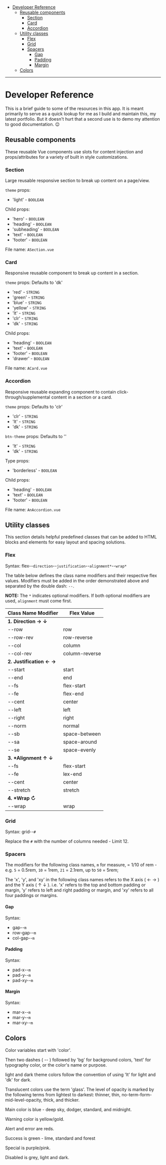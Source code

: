 
- [Developer Reference](#developer-reference)
  - [Reusable components](#reusable-components)
    - [Section](#section)
    - [Card](#card)
    - [Accordion](#accordion)
  - [Utility classes](#utility-classes)
    - [Flex](#flex)
    - [Grid](#grid)
    - [Spacers](#spacers)
      - [Gap](#gap)
      - [Padding](#padding)
      - [Margin](#margin)
  - [Colors](#colors)

---

# Developer Reference

This is a brief guide to some of the resources in this app. It is meant primarily to serve as a quick lookup for me as I build and maintain this, my latest portfolio. But it doesn't hurt that a second use is to demo my attention to good documentation. 😉

## Reusable components
These reusable Vue components use slots for content injection and props/attributes for a variety of built in style customizations.

### Section
Large reusable responsive section to break up content on a page/view.

`theme` props: 
* 'light' - `BOOLEAN`

Child props: 
* 'hero' - `BOOLEAN`
* 'heading' - `BOOLEAN`
* 'subheading' - `BOOLEAN`
* 'text' - `BOOLEAN`
* 'footer' - `BOOLEAN`

File name: `ASection.vue`

### Card
Responsive reusable component to break up content in a section.

`theme` props:
Defaults to 'dk'
* 'red' - `STRING`
* 'green' - `STRING`
* 'blue' - `STRING`
* 'yellow' - `STRING`
* 'lt' - `STRING`
* 'clr' - `STRING`
* 'dk' - `STRING`

Child props: 
* 'heading' - `BOOLEAN`
* 'text' - `BOOLEAN`
* 'footer' - `BOOLEAN`
* 'drawer' - `BOOLEAN`

File name: `ACard.vue`

### Accordion
Responsive reusable expanding component to contain click-through/supplemental content in a section or a card.

`theme` props:
Defaults to 'clr'
* 'clr' - `STRING`
* 'lt' - `STRING`
* 'dk' - `STRING`

`btn-theme` props:
Defaults to ''
* 'lt' - `STRING`
* 'dk' - `STRING`

Type props:
* 'borderless' - `BOOLEAN`

Child props: 
* 'heading' - `BOOLEAN`
* 'text' - `BOOLEAN`
* 'footer' - `BOOLEAN`

File name: `AnAccordion.vue`

## Utility classes

This section details helpful predefined classes that can be added to HTML blocks and elements for easy layout and spacing solutions.

### Flex
Syntax: flex--`direction`--`justification`--`alignment*`--`wrap*`

The table below defines the class name modifiers and their respective flex values. Modifiers must be added in the order demonstrated above and separated by the double dash: `--`. 

**NOTE:** The `*` indicates optional modifiers. If both optional modifiers are used, `alignment` must come first.


| **Class Name Modifier**  | **Flex Value**  |
|---|---|
| **1. Direction → ↓** |
| --row  | row  |
| --row-rev  | row-reverse  |
| --col  | column  |
| --col-rev  | column-reverse  |
| **2. Justification ← →** |
| --start  | start  |
| --end  | end  |
| --fs  | flex-start  |
| --fe  | flex-end  |
| --cent  | center  |
| --left  | left  |
| --right  | right  |
| --norm  | normal  |
| --sb  | space-between  |
| --sa  | space-around  |
| --se  | space-evenly  |
| **3. \*Alignment ↑ ↓** |
| --fs  | flex-start  |
| --fe  | lex-end  |
| --cent  | center  |
| --stretch  | stretch  |
| **4. \*Wrap ↻** |
| --wrap  | wrap  |

### Grid
Syntax: grid--`#`

Replace the `#` with the number of columns needed - Limit 12.

### Spacers
The modifiers for the following class names, `m` for measure, = 1/10 of rem - e.g. `5` = 0.5rem, `10` = 1rem, `21` = 2.1rem, up to `50` = 5rem;

The 'x', 'y', and 'xy' in the following class names refers to the X axis ( ← → ) and the Y axis ( ↑ ↓ ). i.e. 'x' refers to the top and bottom padding or margin, 'y' refers to left and right padding or margin, and 'xy' refers to all four paddings or margins. 

#### Gap
Syntax: 
* gap--`m`
* row-gap--`m`
* col-gap--`m`

#### Padding
Syntax: 
* pad-x--`m`
* pad-y--`m`
* pad-xy--`m`

#### Margin
Syntax: 
* mar-x--`m`
* mar-y--`m`
* mar-xy--`m`

## Colors

Color variables start with 'color'. 

Then two dashes ( -- ) followed by 'bg' for background colors, 'text' for typography color, or the color's name or purpose. 

light and dark theme colors follow the convention of using 'lt' for light and 'dk' for dark.

Translucent colors use the term 'glass'. The level of opacity is marked by the following terms from lightest to darkest: thinner, thin, no-term-form-mid-level-opacity, thick, and thicker.

Main color is blue - deep sky, dodger, standard, and midnight.

Warning color is yellow/gold.

Alert and error are reds.

Success is green - lime, standard and forest

Special is purple/pink.

Disabled is grey, light and dark.
